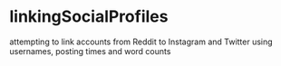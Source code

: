 # linkingSocialProfiles
attempting to link accounts from Reddit to Instagram and Twitter using usernames, posting times and word counts
